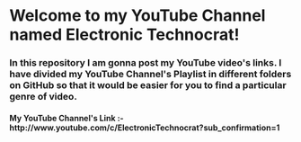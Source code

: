 <b> <h1> Welcome to my YouTube Channel named Electronic Technocrat!</b></h1>

<h3> In this repository I am gonna post my YouTube video's links. I have divided my YouTube Channel's Playlist in different folders on GitHub so that it would be easier for you to find a particular genre of video. </h3>

<h4> My YouTube Channel's Link :- http://www.youtube.com/c/ElectronicTechnocrat?sub_confirmation=1
